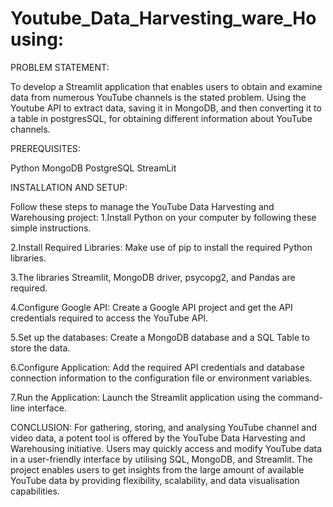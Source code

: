 # Youtube_Data_Harvesting_ware_Housing:

PROBLEM STATEMENT:

To develop a Streamlit application that enables users to obtain and examine data from numerous YouTube channels is the stated problem. Using the Youtube API to extract data, saving it in MongoDB, and then converting it to a table in postgresSQL, for obtaining different information about YouTube channels.

PREREQUISITES:

Python
MongoDB
PostgreSQL
StreamLit

INSTALLATION AND SETUP:

Follow these steps to manage the YouTube Data Harvesting and Warehousing project:
1.Install Python on your computer by following these simple instructions.

2.Install Required Libraries: Make use of pip to install the required Python libraries.

3.The libraries Streamlit, MongoDB driver, psycopg2, and Pandas are required.

4.Configure Google API: Create a Google API project and get the API credentials required to access the YouTube API.

5.Set up the databases: Create a MongoDB database and a SQL Table to store the data.

6.Configure Application: Add the required API credentials and database connection information to the configuration file or environment variables.

7.Run the Application: Launch the Streamlit application using the command-line interface.

CONCLUSION:
For gathering, storing, and analysing YouTube channel and video data, a potent tool is offered by the YouTube Data Harvesting and Warehousing initiative. Users may quickly access and modify YouTube data in a user-friendly interface by utilising SQL, MongoDB, and Streamlit. The project enables users to get insights from the large amount of available YouTube data by providing flexibility, scalability, and data visualisation capabilities.
